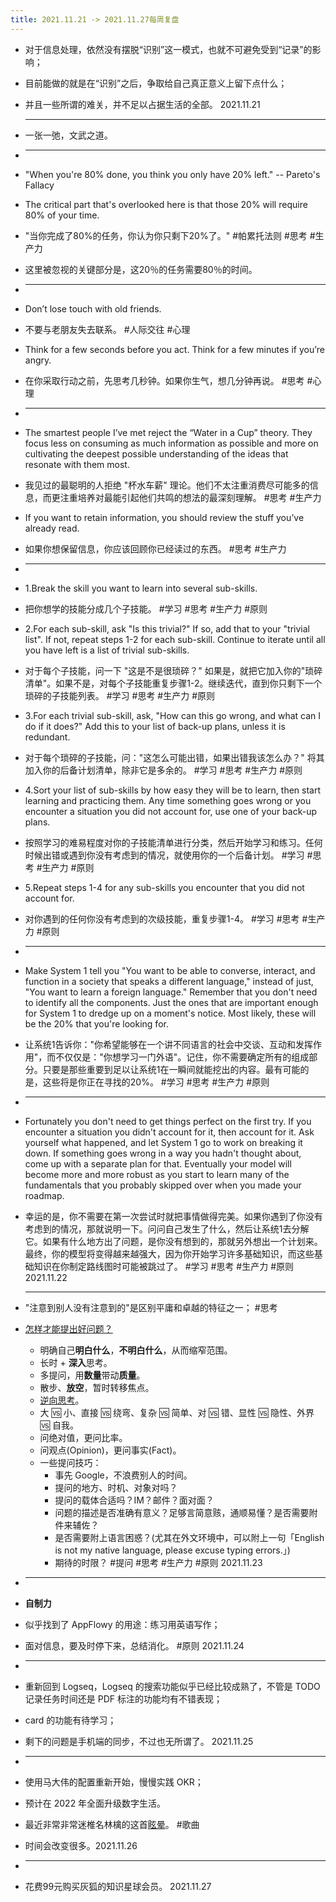 ```yaml
---
title: 2021.11.21 -> 2021.11.27每周复盘
---
```


- 对于信息处理，依然没有摆脱“识别”这一模式，也就不可避免受到“记录”的影响；
- 目前能做的就是在“识别”之后，争取给自己真正意义上留下点什么；
- 并且一些所谓的难关，并不足以占据生活的全部。 2021.11.21
  
  ---
- 一张一弛，文武之道。
-
  ---
- "When you're 80% done, you think you only have 20% left." -- Pareto's Fallacy
- The critical part that's overlooked here is that those 20% will require 80% of your time.
- "当你完成了80%的任务，你认为你只剩下20%了。" #帕累托法则 #思考 #生产力
- 这里被忽视的关键部分是，这20％的任务需要80％的时间。
-
  ---
- Don’t lose touch with old friends.
- 不要与老朋友失去联系。 #人际交往 #心理
- Think for a few seconds before you act. Think for a few minutes if you’re angry.
- 在你采取行动之前，先思考几秒钟。如果你生气，想几分钟再说。 #思考 #心理
-
  ---
- The smartest people I’ve met reject the “Water in a Cup” theory. They focus less on consuming as much information as possible and more on cultivating the deepest possible understanding of the ideas that resonate with them most.
- 我见过的最聪明的人拒绝 "杯水车薪" 理论。他们不太注重消费尽可能多的信息，而更注重培养对最能引起他们共鸣的想法的最深刻理解。 #思考 #生产力
- If you want to retain information, you should review the stuff you’ve already read.
- 如果你想保留信息，你应该回顾你已经读过的东西。 #思考 #生产力
-
  ---
- 1.Break the skill you want to learn into several sub-skills.
- 把你想学的技能分成几个子技能。 #学习 #思考 #生产力 #原则
- 2.For each sub-skill, ask "Is this trivial?" If so, add that to your "trivial list". If not, repeat steps 1-2 for each sub-skill. Continue to iterate until all you have left is a list of trivial sub-skills.
- 对于每个子技能，问一下 "这是不是很琐碎？" 如果是，就把它加入你的"琐碎清单"。如果不是，对每个子技能重复步骤1-2。继续迭代，直到你只剩下一个琐碎的子技能列表。 #学习 #思考 #生产力 #原则
- 3.For each trivial sub-skill, ask, "How can this go wrong, and what can I do if it does?" Add this to your list of back-up plans, unless it is redundant.
- 对于每个琐碎的子技能，问："这怎么可能出错，如果出错我该怎么办？" 将其加入你的后备计划清单，除非它是多余的。 #学习 #思考 #生产力 #原则
- 4.Sort your list of sub-skills by how easy they will be to learn, then start learning and practicing them. Any time something goes wrong or you encounter a situation you did not account for, use one of your back-up plans.
- 按照学习的难易程度对你的子技能清单进行分类，然后开始学习和练习。任何时候出错或遇到你没有考虑到的情况，就使用你的一个后备计划。 #学习 #思考 #生产力 #原则
- 5.Repeat steps 1-4 for any sub-skills you encounter that you did not account for.
- 对你遇到的任何你没有考虑到的次级技能，重复步骤1-4。 #学习 #思考 #生产力 #原则
-
  ---
- Make System 1 tell you "You want to be able to converse, interact, and function in a society that speaks a different language," instead of just, "You want to learn a foreign language." Remember that you don't need to identify all the components. Just the ones that are important enough for System 1 to dredge up on a moment's notice. Most likely, these will be the 20% that you're looking for.
- 让系统1告诉你："你希望能够在一个讲不同语言的社会中交谈、互动和发挥作用"，而不仅仅是："你想学习一门外语"。记住，你不需要确定所有的组成部分。只要是那些重要到足以让系统1在一瞬间就能挖出的内容。最有可能的是，这些将是你正在寻找的20%。 #学习 #思考 #生产力 #原则
-
  ---
- Fortunately you don't need to get things perfect on the first try. If you encounter a situation you didn't account for it, then account for it. Ask yourself what happened, and let System 1 go to work on breaking it down. If something goes wrong in a way you hadn't thought about, come up with a separate plan for that. Eventually your model will become more and more robust as you start to learn many of the fundamentals that you probably skipped over when you made your roadmap.
- 幸运的是，你不需要在第一次尝试时就把事情做得完美。如果你遇到了你没有考虑到的情况，那就说明一下。问问自己发生了什么，然后让系统1去分解它。如果有什么地方出了问题，是你没有想到的，那就另外想出一个计划来。最终，你的模型将变得越来越强大，因为你开始学习许多基础知识，而这些基础知识在你制定路线图时可能被跳过了。 #学习 #思考 #生产力 #原则 2021.11.22
  
  ---
- "注意到别人没有注意到的"是区别平庸和卓越的特征之一； #思考
- [怎样才能提出好问题？](https://www.notion.so/59f6e6b8bb86428698ffe68610514c99)
	- 明确自己**明白什么**，**不明白什么**，从而缩窄范围。
	- 长时 + **深入**思考。
	- 多提问，用**数量**带动**质量**。
	- 散步、**放空**，暂时转移焦点。
	- [逆向思考](https://www.notion.so/4f59e30a61c54ad5b7ca0aa344787e4b?v=6c14bb78cdf7405090d11574a80bf5b6)。
	- 大 🆚 小、直接 🆚 绕弯、复杂 🆚 简单、对 🆚 错、显性 🆚 隐性、外界 🆚 自我。
	- 问绝对值，更问比率。
	- 问观点(Opinion)，更问事实(Fact)。
	- 一些提问技巧：
		- 事先 Google，不浪费别人的时间。
		- 提问的地方、时机、对象对吗？
		- 提问的载体合适吗？IM？邮件？面对面？
		- 问题的描述是否准确有意义？足够言简意赅，通顺易懂？是否需要附件来辅佐？
		- 是否需要附上语言困惑？(尤其在外文环境中，可以附上一句「English is not my native language, please excuse typing errors.」)
		- 期待的时限？ #提问 #思考 #生产力 #原则 2021.11.23
-
  ---
- **自制力**
- 似乎找到了 AppFlowy 的用途：练习用英语写作；
- 面对信息，要及时停下来，总结消化。 #原则 2021.11.24
-
  ---
- 重新回到 Logseq，Logseq 的搜索功能似乎已经比较成熟了，不管是 TODO 记录任务时间还是 PDF 标注的功能均有不错表现；
- card 的功能有待学习；
- 剩下的问题是手机端的同步，不过也无所谓了。 2021.11.25
-
  ---
- 使用马大伟的配置重新开始，慢慢实践 OKR；
- 预计在 2022 年全面升级数字生活。
- 最近非常非常迷椎名林檎的这首[眩晕](https://www.bilibili.com/video/BV1x44y16731)。 #歌曲
- 时间会改变很多。2021.11.26
-
  ---
- 花费99元购买灰狐的知识星球会员。 2021.11.27